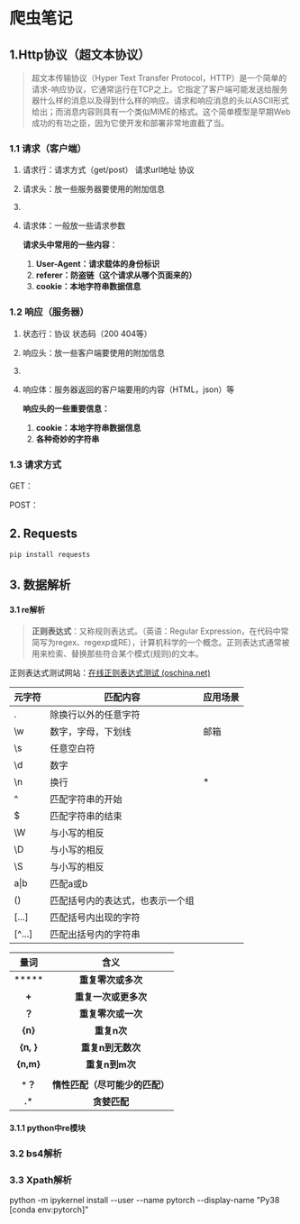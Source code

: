 # 爬虫笔记

## 1.Http协议（超文本协议）

> 超文本传输协议（Hyper Text Transfer Protocol，HTTP）是一个简单的请求-响应协议，它通常运行在TCP之上。它指定了客户端可能发送给服务器什么样的消息以及得到什么样的响应。请求和响应消息的头以ASCII形式给出；而消息内容则具有一个类似MIME的格式。这个简单模型是早期Web成功的有功之臣，因为它使开发和部署非常地直截了当。

### 1.1 请求（客户端）

1. 请求行：请求方式（get/post） 请求url地址 协议

2. 请求头：放一些服务器要使用的附加信息

3. 

4. 请求体：一般放一些请求参数

   **请求头中常用的一些内容**：

   1.  **User-Agent：请求载体的身份标识**
   2. **referer：防盗链（这个请求从哪个页面来的）**
   3. **cookie：本地字符串数据信息**

   

### 1.2 响应（服务器）

1. 状态行：协议 状态码（200 404等）

2. 响应头：放一些客户端要使用的附加信息

3. 

4. 响应体：服务器返回的客户端要用的内容（HTML，json）等

   **响应头的一些重要信息：**

   1. **cookie：本地字符串数据信息**
   2. **各种奇妙的字符串**

### 1.3 请求方式

GET：

POST：

## 2. Requests

```python
pip install requests  
```

## 3. 数据解析

#### 3.1 re解析

> **正则表达式**：又称规则表达式。（英语：Regular Expression，在代码中常简写为regex、regexp或RE），计算机科学的一个概念。正则表达式通常被用来检索、替换那些符合某个模式(规则)的文本。

正则表达式测试网站：[在线正则表达式测试 (oschina.net)](https://tool.oschina.net/regex)

| 元字符 | 匹配内容                         | 应用场景 |
| ------ | -------------------------------- | -------- |
| .      | 除换行以外的任意字符             |          |
| \w     | 数字，字母，下划线               | 邮箱     |
| \s     | 任意空白符                       |          |
| \d     | 数字                             |          |
| \n     | 换行                             | *        |
| ^      | 匹配字符串的开始                 |          |
| $      | 匹配字符串的结束                 |          |
| \W     | 与小写的相反                     |          |
| \D     | 与小写的相反                     |          |
| \S     | 与小写的相反                     |          |
| a\|b   | 匹配a或b                         |          |
| ()     | 匹配括号内的表达式，也表示一个组 |          |
| [...]  | 匹配括号内出现的字符             |          |
| [^...] | 匹配出括号内的字符串             |          |

|   量词    |              含义              |
| :-------: | :----------------------------: |
|   *****   |       **重复零次或多次**       |
|   **+**   |      **重复一次或更多次**      |
|  **？**   |       **重复零次或一次**       |
|  **{n}**  |          **重复n次**           |
| **{n, }** |       **重复n到无数次**        |
| **{n,m}** |         **重复n到m次**         |
|           |                                |
|  ***？**  | **惰性匹配（尽可能少的匹配）** |
|  **.***   |          **贪婪匹配**          |

#### 3.1.1 python中re模块



### 3.2 bs4解析

### 3.3 Xpath解析



python -m ipykernel install --user --name pytorch --display-name "Py38 [conda env:pytorch]"



